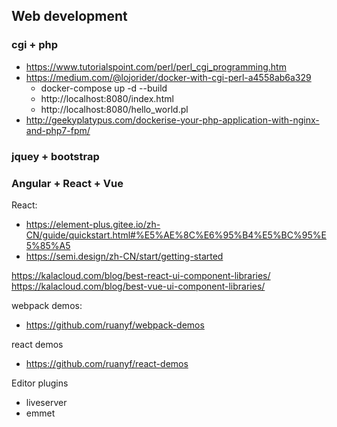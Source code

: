 ## Web development
### cgi + php 
* https://www.tutorialspoint.com/perl/perl_cgi_programming.htm
* https://medium.com/@lojorider/docker-with-cgi-perl-a4558ab6a329
  * docker-compose up -d --build
  * http://localhost:8080/index.html
  * http://localhost:8080/hello_world.pl
* http://geekyplatypus.com/dockerise-your-php-application-with-nginx-and-php7-fpm/


### jquey + bootstrap



### Angular + React + Vue


React:
* https://element-plus.gitee.io/zh-CN/guide/quickstart.html#%E5%AE%8C%E6%95%B4%E5%BC%95%E5%85%A5
* https://semi.design/zh-CN/start/getting-started

https://kalacloud.com/blog/best-react-ui-component-libraries/
https://kalacloud.com/blog/best-vue-ui-component-libraries/



webpack demos:

* https://github.com/ruanyf/webpack-demos

react demos
* https://github.com/ruanyf/react-demos



Editor plugins
* liveserver
* emmet


